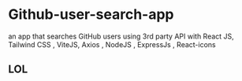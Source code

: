 # Github-user-search-app
an app that searches GitHub users using 3rd party API with React JS, Tailwind CSS , ViteJS, Axios , NodeJS , ExpressJs , React-icons
## LOL
